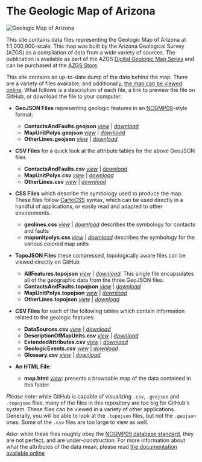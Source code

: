 # The Geologic Map of Arizona

![Geologic Map of Arizona](http://a.tiles.mapbox.com/v3/rclark.geo-map-az/-111.8079,34.2345,7/600x650.png)

This site contains data files representing the Geologic Map of Arizona at 1:1,000,000-scale. This map was built by the Arizona Geological Survey (AZGS) as a compilation of data from a wide variety of sources. The publication is available as part of the AZGS [Digital Geologic Map Series](http://repository.azgs.az.gov/facets/results/og%3A432) and can be purchased at the [AZGS Store](http://store.azgs.az.gov/product/maps/geologic-map-arizona-39x27).

This site contains an up-to-date dump of the data behind the map. There are a variety of files available, and additionally, [the map can be viewed online](http://ncgmp09.github.io/examples/Arizona-1000k/map.html). What follows is a description of each file, a link to preview the file on GitHub, or download the file to your computer:

- __GeoJSON Files__ representing geologic features in an [NCGMP09](http://ncgmp09.github.io)-style format:
    - __ContactsAndFaults.geojson__ [_view_](ContactsAndFaults.geojson) | [_download_](http://ncgmp09.github.io/examples/Arizona-1000k/ContactsAndFaults.geojson)
    - __MapUnitPolys.geojson__ [_view_](MapUnitPolys.geojson) | [_download_](http://ncgmp09.github.io/examples/Arizona-1000k/MapUnitPolys.geojson)
    - __OtherLines.geojson__ [_view_](OtherLines.geojson) | [_download_](http://ncgmp09.github.io/examples/Arizona-1000k/OtherLines.geojson)
    
- __CSV Files__ for a quick look at the attribute tables for the above GeoJSON files
    - __ContactsAndFaults.csv__ [_view_](ContactsAndFaults.csv) | [_download_](http://ncgmp09.github.io/examples/Arizona-1000k/ContactsAndFaults.csv)
    - __MapUnitPolys.csv__ [_view_](MapUnitPolys.csv) | [_download_](http://ncgmp09.github.io/examples/Arizona-1000k/MapUnitPolys.csv)
    - __OtherLines.csv__ [_view_](OtherLines.csv) | [_download_](http://ncgmp09.github.io/examples/Arizona-1000k/OtherLines.csv)

- __CSS Files__ which describe the symbology used to produce the map. These files follow [CartoCSS](http://www.mapbox.com/tilemill/docs/manual/carto/) syntax, which can be used directly in a handful of applications, or easily read and adapted to other environments.
    - __geolines.css__ [_view_](geolines.css) | [_download_](http://ncgmp09.github.io/examples/Arizona-1000k/geolines.css) describes the symbology for contacts and faults
    - __mapunitpolys.css__ [_view_](mapunitpolys.css) | [_download_](http://ncgmp09.github.io/examples/Arizona-1000k/mapunitpolys.css) describes the symbology for the various colored map units
    
- __TopoJSON Files__ these compressed, topologically aware files can be viewed directly on GitHub
    - __AllFeatures.topojson__ [_view_](AllFeatures.topojson) | [_download_](http://ncgmp09.github.io/examples/Arizona-1000k/AllFeatures.topojson): This single file encapsulates all of the geographic data from the three GeoJSON files.
    - __ContactsAndFaults.topojson__ [_view_](ContactsAndFaults.topojson) | [_download_](http://ncgmp09.github.io/examples/Arizona-1000k/ContactsAndFaults.topojson)
    - __MapUnitPolys.topojson__ [_view_](MapUnitPolys.topojson) | [_download_](http://ncgmp09.github.io/examples/Arizona-1000k/MapUnitPolys.topojson)
    - __OtherLines.topojson__ [_view_](OtherLines.topojson) | [_download_](http://ncgmp09.github.io/examples/Arizona-1000k/OtherLines.topojson)

- __CSV Files__ for each of the following tables which contain information related to the geologic features:
    - __DataSources.csv__ [_view_](DataSources.csv) | [_download_](http://ncgmp09.github.io/examples/Arizona-1000k/DataSources.csv)
    - __DescriptionOfMapUnits.csv__ [_view_](DescriptionOfMapUnits.csv) | [_download_](http://ncgmp09.github.io/examples/Arizona-1000k/DescriptionOfMapUnits.csv)
    - __ExtendedAttributes.csv__ [_view_](ExtendedAttributes.csv) | [_download_](http://ncgmp09.github.io/examples/Arizona-1000k/ExtendedAttributes.csv)
    - __GeologicEvents.csv__ [_view_](GeologicEvents.csv) | [_download_](http://ncgmp09.github.io/examples/Arizona-1000k/GeologicEvents.csv)
    - __Glossary.csv__ [_view_](Glossary.csv) | [_download_](http://ncgmp09.github.io/examples/Arizona-1000k/Glossary.csv)

- __An HTML File__: 
    - __map.html__ [_view_](http://ncgmp09.github.io/examples/Arizona-1000k/map.html): presents a browsable map of the data contained in this folder.
    
_Please note:_ while GitHub is capable of visualizing `.csv`, `.geojson` and `.topojson` files, many of the files in this repository are too big for GitHub's system. These files can be viewed in a variety of other applications. Generally, you will be able to look at the `.topojson` files, but not the `.geojson` ones. Some of the `.csv` files are too large to view as well.

_Also_: while these files roughly obey the [NCGMP09 database standard](http://ncgmp09.github.io), they are not perfect, and are under-construction. For more information about what the attributes of the data mean, please read [the documentation available online](http://ncgmp09.github.io/core-content.html)

